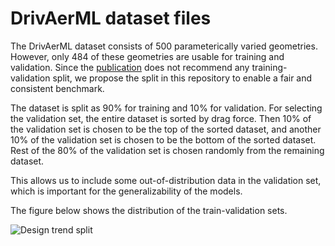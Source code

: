 # DrivAerML dataset files

The DrivAerML dataset consists of 500 parameterically varied geometries.
However, only 484 of these geometries are usable for training and validation.
Since the [publication](https://arxiv.org/pdf/2408.11969) does not recommend
any training-validation split, we propose the split in this repository to enable
a fair and consistent benchmark.

The dataset is split as 90% for training and 10% for validation. For selecting
the validation set, the entire dataset is sorted by drag force. Then 10% of the
validation set is chosen to be the top of the sorted dataset, and another
10% of the validation set is chosen to be the bottom of the sorted dataset.
Rest of the 80% of the validation set is chosen randomly from the remaining
dataset.

This allows us to include some out-of-distribution data in the validation set,
which is important for the generalizability of the models.

The figure below shows the distribution of the train-validation sets.

![Design trend split](design_trend_split_0.9_0.1.png)
